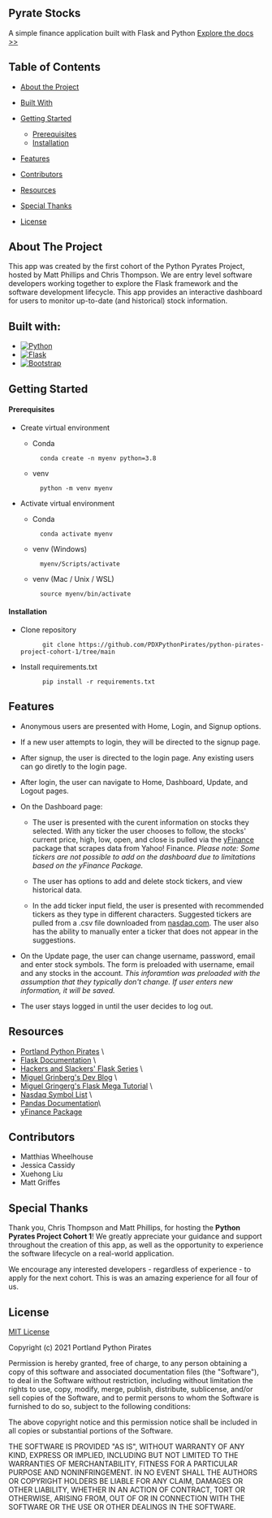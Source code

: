 ## **Pyrate Stocks**

 A simple finance application built with Flask and Python
 [Explore the docs >>](https://github.com/PDXPythonPirates/python-pirates-project-cohort-1)

## **Table of Contents**
- [About the Project](https://github.com/PDXPythonPirates/python-pirates-project-cohort-1/blob/main/README.md#about-the-project)

- [Built With](https://github.com/PDXPythonPirates/python-pirates-project-cohort-1/blob/main/README.md#built-with)

- [Getting Started](https://github.com/PDXPythonPirates/python-pirates-project-cohort-1/blob/main/README.md#getting-started)
	* [Prerequisites](https://github.com/PDXPythonPirates/python-pirates-project-cohort-1/blob/main/README.md#prerequisites)
	* [Installation](https://github.com/PDXPythonPirates/python-pirates-project-cohort-1/blob/main/README.md#installation)

- [Features](https://github.com/PDXPythonPirates/python-pirates-project-cohort-1/blob/main/README.md#features)

- [Contributors](https://github.com/PDXPythonPirates/python-pirates-project-cohort-1/blob/main/README.md#contributors)

- [Resources](https://github.com/PDXPythonPirates/python-pirates-project-cohort-1/blob/main/README.md#resources)

- [Special Thanks](https://github.com/PDXPythonPirates/python-pirates-project-cohort-1/blob/main/README.md#special-thanks)

- [License](https://github.com/PDXPythonPirates/python-pirates-project-cohort-1/blob/main/README.md#license)

## **About The Project** 

This app was created by the first cohort of the Python Pyrates Project, hosted by Matt Phillips and Chris Thompson. We are entry level software developers working together to explore the Flask framework and the software development lifecycle. This app provides an interactive dashboard for users to monitor up-to-date (and historical) stock information.


## **Built with:**

* [![Python](https://img.shields.io/badge/python-3.8.5-blue.svg)](https://www.python.org/downloads/release/python-385/)
* [![Flask](https://img.shields.io/badge/flask-1.1.2-blue.svg)](https://flask.palletsprojects.com/en/1.1.x/installation/)  
* [![Bootstrap](https://img.shields.io/badge/bootstrap-v5.0-blue)](https://getbootstrap.com/docs/5.0/getting-started/introduction/)


## **Getting Started**

#### **Prerequisites**

- Create virtual environment

	- Conda

            conda create -n myenv python=3.8
    
	- venv

            python -m venv myenv

- Activate virtual environment

	- Conda

            conda activate myenv
	    
	- venv (Windows)

            myenv/Scripts/activate
	    
	- venv (Mac / Unix / WSL)

            source myenv/bin/activate

#### **Installation**

- Clone repository

            git clone https://github.com/PDXPythonPirates/python-pirates-project-cohort-1/tree/main

- Install requirements.txt

            pip install -r requirements.txt


## **Features**

- Anonymous users are presented with Home, Login, and Signup options.

- If a new user attempts to login, they will be directed to the signup page.
 
- After signup, the user is directed to the login page. Any existing users can go diretly to the login page.
 
- After login, the user can navigate to Home, Dashboard, Update, and Logout pages.

- On the Dashboard page: 
 	- The user is presented with the curent information on stocks they selected.  With any ticker the user chooses to follow, the stocks' current price, high, low, open, and close is pulled via the [yFinance](https://pypi.org/project/yfinance/) package that scrapes data from Yahoo! Finance. *Please note: Some tickers are not possible to add on the dashboard due to limitations based on the yFinance Package.*
	
	- The user has options to add and delete stock tickers, and view historical data. 
	
	- In the add ticker input field, the user is presented with recommended tickers as they type in different characters. Suggested tickers are pulled from a .csv file downloaded from [nasdaq.com](https://www.nasdaq.com/market-activity/stocks/screener). The user also has the ability to manually enter a ticker that does not appear in the suggestions.

- On the Update page, the user can change username, password, email and enter stock symbols.  The form is preloaded with username, email and any stocks in the account. *This inforamtion was preloaded with the assumption that they typically don't change. If user enters new information, it will be saved.*

- The user stays logged in until the user decides to log out.  


## **Resources**

- [Portland Python Pirates](https://github.com/PDXPythonPirates) \
- [Flask Documentation](https://flask.palletsprojects.com/en/1.1.x/)  \
- [Hackers and Slackers' Flask Series](https://hackersandslackers.com/series/build-flask-apps/) \
- [Miguel Grinberg's Dev Blog](https://blog.miguelgrinberg.com/category/Flask)  \
- [Miguel Gringerg's Flask Mega Tutorial](https://blog.miguelgrinberg.com/post/the-flask-mega-tutorial-part-i-hello-world)  \
- [Nasdaq Symbol List](https://www.nasdaq.com/market-activity/stocks/screener) \
- [Pandas Documentation](https://pandas.pydata.org/pandas-docs/stable/user_guide/index.html)\
- [yFinance Package](https://pypi.org/project/yfinance/)


## **Contributors**
- Matthias Wheelhouse
- Jessica Cassidy
- Xuehong Liu
- Matt Griffes

## **Special Thanks**

Thank you, Chris Thompson and Matt Phillips, for hosting the **Python Pyrates Project Cohort 1**! We greatly appreciate your guidance and support throughout the creation of this app, as well as the opportunity to experience the software lifecycle on a real-world application.

We encourage any interested developers - regardless of experience - to apply for the next cohort. This is was an amazing experience for all four of us.


## **License**

[MIT License](https://opensource.org/licenses/MIT)

Copyright (c) 2021 Portland Python Pirates

Permission is hereby granted, free of charge, to any person obtaining a copy of this software and associated documentation files (the "Software"), to deal in the Software without restriction, including without limitation the rights to use, copy, modify, merge, publish, distribute, sublicense, and/or sell copies of the Software, and to permit persons to whom the Software is furnished to do so, subject to the following conditions:

The above copyright notice and this permission notice shall be included in all copies or substantial portions of the Software.

THE SOFTWARE IS PROVIDED "AS IS", WITHOUT WARRANTY OF ANY KIND, EXPRESS OR IMPLIED, INCLUDING BUT NOT LIMITED TO THE WARRANTIES OF MERCHANTABILITY, FITNESS FOR A PARTICULAR PURPOSE AND NONINFRINGEMENT. IN NO EVENT SHALL THE AUTHORS OR COPYRIGHT HOLDERS BE LIABLE FOR ANY CLAIM, DAMAGES OR OTHER LIABILITY, WHETHER IN AN ACTION OF CONTRACT, TORT OR OTHERWISE, ARISING FROM, OUT OF OR IN CONNECTION WITH THE SOFTWARE OR THE USE OR OTHER DEALINGS IN THE SOFTWARE.
